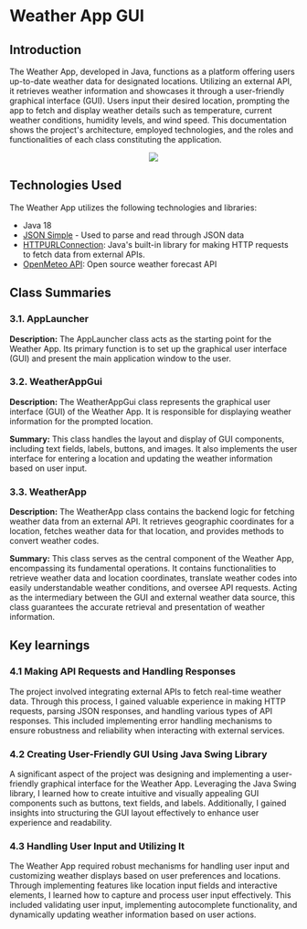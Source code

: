 <h1>Weather App GUI</h1>
<h2>Introduction</h2>
<p>

The Weather App, developed in Java, functions as a platform offering users up-to-date weather data for designated locations. Utilizing an external API, it retrieves weather information and showcases it through a 
user-friendly graphical interface (GUI). Users input their desired location, prompting the app to fetch and display weather details such as temperature, current weather conditions, humidity levels, and wind speed.
This documentation shows the project's architecture, employed technologies, and the roles and functionalities of each class constituting the application.
</p>

<p align="center">
    <img src="https://github.com/curadProgrammer/WeatherAppGUI-Java/blob/main/Screenshot_15.png?raw=true" align="center">
</p>

<h2>Technologies Used</h2>
<p>
    The Weather App utilizes the following technologies and libraries:
</p>
<ul>
  <li>Java 18</li>
  <li><a href="https://code.google.com/archive/p/json-simple/downloads">JSON Simple</a> - Used to parse and read through JSON data</li>
  <li><a href="https://docs.oracle.com/en/java/javase/11/docs/api/java.net/java/net/HttpURLConnection.html">HTTPURLConnection</a>: Java's built-in library for making HTTP requests to fetch data from external APIs.</li>
  <li><a href="https://open-meteo.com/en/docs">OpenMeteo API</a>: Open source weather forecast API</li>
</ul>

<h2>Class Summaries</h2>

<h3>3.1. AppLauncher</h3>
<p>
    <strong>Description:</strong> 
The AppLauncher class acts as the starting point for the Weather App. Its primary function is to set up the graphical user interface (GUI) and present the main application window to the user.
</p>

<h3>3.2. WeatherAppGui</h3>
<p>
    <strong>Description:</strong> The WeatherAppGui class represents the graphical user interface (GUI) of the Weather App. It is responsible for displaying weather information for the prompted location.
</p>
<p>
    <strong>Summary:</strong> This class handles the layout and display of GUI components, including text fields, labels, buttons, and images. It also implements the user interface for entering a location and updating the weather information based on user input.
</p>

<h3>3.3. WeatherApp</h3>
<p>
    <strong>Description:</strong> The WeatherApp class contains the backend logic for fetching weather data from an external API. It retrieves geographic coordinates for a location, fetches weather data for that location, and provides methods to convert weather codes.
</p>
<p>
    <strong>Summary:</strong> This class serves as the central component of the Weather App, encompassing its fundamental operations. It contains functionalities to retrieve weather data and location coordinates, 
  translate weather codes into easily understandable weather conditions, and oversee API requests. Acting as the intermediary between the GUI and external weather data source, this class guarantees the accurate retrieval and presentation of weather information.
</p>
<h2>Key learnings</h2>

<h3>4.1 Making API Requests and Handling Responses</h3>
<p>The project involved integrating external APIs to fetch real-time weather data. Through this process, I gained valuable experience in making HTTP requests, parsing JSON responses, and handling various types of API responses. This included implementing error handling mechanisms to ensure robustness and reliability when interacting with external services.
</p>  
<h3>4.2 Creating User-Friendly GUI Using Java Swing Library</h3>
<p>A significant aspect of the project was designing and implementing a user-friendly graphical interface for the Weather App. Leveraging the Java Swing library, 
  I learned how to create intuitive and visually appealing GUI components such as buttons, text fields, and labels. 
  Additionally, I gained insights into structuring the GUI layout effectively to enhance user experience and readability.</p>
  <h3>4.3 Handling User Input and Utilizing It</h3>
  <p>The Weather App required robust mechanisms for handling user input and customizing weather displays based on user preferences and locations. Through implementing features 
    like location input fields and interactive elements, I learned how to capture and process user input effectively. This included validating user input, implementing autocomplete functionality,
    and dynamically updating weather information based on user actions.</p>
  
